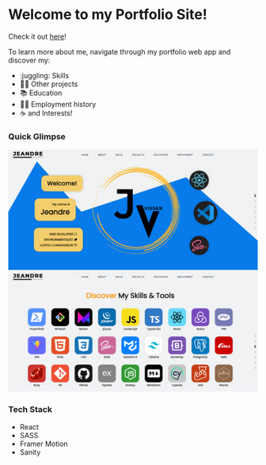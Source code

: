 # Welcome to my Portfolio Site!

Check it out [here](https://jv-portfolio.netlify.app/)!

To learn more about me, navigate through my portfolio web app and discover my:
- :juggling: Skills 
- 👨‍💻 Other projects
- :books: Education
- 👨‍🔧 Employment history
- ☕ and Interests!

### Quick Glimpse

![Home](https://github.com/jeandre-visser/my_portfolio/blob/main/docs/screenshot.png)
![Skills](https://github.com/jeandre-visser/my_portfolio/blob/main/docs/screenshot(2).png)

### Tech Stack

- React
- SASS
- Framer Motion
- Sanity